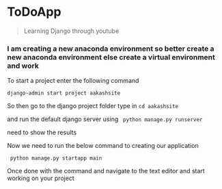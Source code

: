 # ToDoApp

> Learning Django through youtube

### I am creating a new anaconda environment so better create a new anaconda environment else create a virtual environment and work 

To start a project enter the following command

```	django-admin start project aakashsite ```

So then go to the django project folder 
type in 
``` cd aakashsite ```

and run the default django server using 
``` python manage.py runserver```

need to show the results

Now we need to run the below command to creating our application

``` python manage.py startapp main```

Once done with the command and navigate to the text editor and start working on your project
